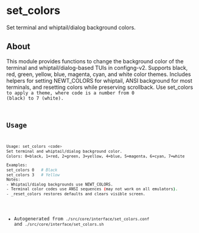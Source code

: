 # set_colors
Set terminal and whiptail/dialog background colors.

## About
This module provides functions to change the background color of the terminal and whiptail/dialog-based TUIs in configng-v2. Supports black, red, green, yellow, blue, magenta, cyan, and white color themes. Includes helpers for setting NEWT_COLORS for whiptail, ANSI background for most terminals, and resetting colors while preserving scrollback. Use set_colors <code> to apply a theme, where code is a number from 0 (black) to 7 (white).

## Usage
~~~bash
Usage: set_colors <code>
Set terminal and whiptail/dialog background color.
Colors: 0=black, 1=red, 2=green, 3=yellow, 4=blue, 5=magenta, 6=cyan, 7=white

Examples:
set_colors 0   # Black
set_colors 3   # Yellow
Notes:
- Whiptail/dialog backgrounds use NEWT_COLORS.
- Terminal color codes use ANSI sequences (may not work on all emulators).
- _reset_colors restores defaults and clears visible screen.
~~~

- Autogenerated from `./src/core/interface/set_colors.conf` and `./src/core/interface/set_colors.sh`
